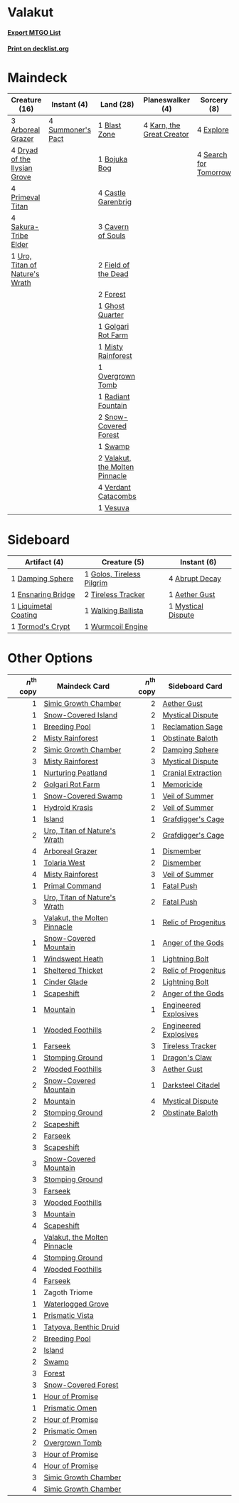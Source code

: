 # Valakut

#### [Export MTGO List](../collection/Valakut/Valakut.txt)
#### [Print on decklist.org](http://decklist.org/?deckmain=3%09Arboreal%20Grazer%0A1%09Blast%20Zone%0A1%09Bojuka%20Bog%0A4%09Castle%20Garenbrig%0A3%09Cavern%20of%20Souls%0A4%09Dryad%20of%20the%20Ilysian%20Grove%0A4%09Explore%0A2%09Field%20of%20the%20Dead%0A2%09Forest%0A1%09Ghost%20Quarter%0A1%09Golgari%20Rot%20Farm%0A4%09Karn,%20the%20Great%20Creator%0A1%09Misty%20Rainforest%0A1%09Overgrown%20Tomb%0A4%09Primeval%20Titan%0A1%09Radiant%20Fountain%0A4%09Sakura-Tribe%20Elder%0A4%09Search%20for%20Tomorrow%0A2%09Snow-Covered%20Forest%0A4%09Summoner's%20Pact%0A1%09Swamp%0A1%09Uro,%20Titan%20of%20Nature's%20Wrath%0A2%09Valakut,%20the%20Molten%20Pinnacle%0A4%09Verdant%20Catacombs%0A1%09Vesuva&deckside=4%09Abrupt%20Decay%0A1%09Aether%20Gust%0A1%09Damping%20Sphere%0A1%09Ensnaring%20Bridge%0A1%09Golos,%20Tireless%20Pilgrim%0A1%09Liquimetal%20Coating%0A1%09Mystical%20Dispute%0A2%09Tireless%20Tracker%0A1%09Tormod's%20Crypt%0A1%09Walking%20Ballista%0A1%09Wurmcoil%20Engine)
# Maindeck

|                                              Creature (16)                                              |                                        Instant (4)                                         |                                                Land (28)                                                |                                          Planeswalker (4)                                          |                                          Sorcery (8)                                           |
|---------------------------------------------------------------------------------------------------------|--------------------------------------------------------------------------------------------|---------------------------------------------------------------------------------------------------------|----------------------------------------------------------------------------------------------------|------------------------------------------------------------------------------------------------|
|3 [Arboreal Grazer](http://gatherer.wizards.com/Pages/Card/Details.aspx?multiverseid=461076)             |4 [Summoner's Pact](http://gatherer.wizards.com/Pages/Card/Details.aspx?multiverseid=442178)|1 [Blast Zone](http://gatherer.wizards.com/Pages/Card/Details.aspx?multiverseid=461171)                  |4 [Karn, the Great Creator](http://gatherer.wizards.com/Pages/Card/Details.aspx?multiverseid=460928)|4 [Explore](http://gatherer.wizards.com/Pages/Card/Details.aspx?multiverseid=451098)            |
|4 [Dryad of the Ilysian Grove](http://gatherer.wizards.com/Pages/Card/Details.aspx?multiverseid=476420)  |                                                                                            |1 [Bojuka Bog](http://gatherer.wizards.com/Pages/Card/Details.aspx?multiverseid=376269)                  |                                                                                                    |4 [Search for Tomorrow](http://gatherer.wizards.com/Pages/Card/Details.aspx?multiverseid=205408)|
|4 [Primeval Titan](http://gatherer.wizards.com/Pages/Card/Details.aspx?multiverseid=438749)              |                                                                                            |4 [Castle Garenbrig](http://gatherer.wizards.com/Pages/Card/Details.aspx?multiverseid=473202)            |                                                                                                    |                                                                                                |
|4 [Sakura-Tribe Elder](http://gatherer.wizards.com/Pages/Card/Details.aspx?multiverseid=220582)          |                                                                                            |3 [Cavern of Souls](http://gatherer.wizards.com/Pages/Card/Details.aspx?multiverseid=278058)             |                                                                                                    |                                                                                                |
|1 [Uro, Titan of Nature's Wrath](http://gatherer.wizards.com/Pages/Card/Details.aspx?multiverseid=476480)|                                                                                            |2 [Field of the Dead](http://gatherer.wizards.com/Pages/Card/Details.aspx?multiverseid=467001)           |                                                                                                    |                                                                                                |
|                                                                                                         |                                                                                            |2 [Forest](http://gatherer.wizards.com/Pages/Card/Details.aspx?multiverseid=439860)                      |                                                                                                    |                                                                                                |
|                                                                                                         |                                                                                            |1 [Ghost Quarter](http://gatherer.wizards.com/Pages/Card/Details.aspx?multiverseid=389534)               |                                                                                                    |                                                                                                |
|                                                                                                         |                                                                                            |1 [Golgari Rot Farm](http://gatherer.wizards.com/Pages/Card/Details.aspx?multiverseid=376353)            |                                                                                                    |                                                                                                |
|                                                                                                         |                                                                                            |1 [Misty Rainforest](http://gatherer.wizards.com/Pages/Card/Details.aspx?multiverseid=405102)            |                                                                                                    |                                                                                                |
|                                                                                                         |                                                                                            |1 [Overgrown Tomb](http://gatherer.wizards.com/Pages/Card/Details.aspx?multiverseid=405103)              |                                                                                                    |                                                                                                |
|                                                                                                         |                                                                                            |1 [Radiant Fountain](http://gatherer.wizards.com/Pages/Card/Details.aspx?multiverseid=438810)            |                                                                                                    |                                                                                                |
|                                                                                                         |                                                                                            |2 [Snow-Covered Forest](http://gatherer.wizards.com/Pages/Card/Details.aspx?multiverseid=121192)         |                                                                                                    |                                                                                                |
|                                                                                                         |                                                                                            |1 [Swamp](http://gatherer.wizards.com/Pages/Card/Details.aspx?multiverseid=439858)                       |                                                                                                    |                                                                                                |
|                                                                                                         |                                                                                            |2 [Valakut, the Molten Pinnacle](http://gatherer.wizards.com/Pages/Card/Details.aspx?multiverseid=190400)|                                                                                                    |                                                                                                |
|                                                                                                         |                                                                                            |4 [Verdant Catacombs](http://gatherer.wizards.com/Pages/Card/Details.aspx?multiverseid=405113)           |                                                                                                    |                                                                                                |
|                                                                                                         |                                                                                            |1 [Vesuva](http://gatherer.wizards.com/Pages/Card/Details.aspx?multiverseid=113543)                      |                                                                                                    |                                                                                                |


# Sideboard

|                                         Artifact (4)                                          |                                            Creature (5)                                            |                                         Instant (6)                                         |
|-----------------------------------------------------------------------------------------------|----------------------------------------------------------------------------------------------------|---------------------------------------------------------------------------------------------|
|1 [Damping Sphere](http://gatherer.wizards.com/Pages/Card/Details.aspx?multiverseid=443101)    |1 [Golos, Tireless Pilgrim](http://gatherer.wizards.com/Pages/Card/Details.aspx?multiverseid=466980)|4 [Abrupt Decay](http://gatherer.wizards.com/Pages/Card/Details.aspx?multiverseid=456061)    |
|1 [Ensnaring Bridge](http://gatherer.wizards.com/Pages/Card/Details.aspx?multiverseid=15866)   |2 [Tireless Tracker](http://gatherer.wizards.com/Pages/Card/Details.aspx?multiverseid=409997)       |1 [Aether Gust](http://gatherer.wizards.com/Pages/Card/Details.aspx?multiverseid=466796)     |
|1 [Liquimetal Coating](http://gatherer.wizards.com/Pages/Card/Details.aspx?multiverseid=389578)|1 [Walking Ballista](http://gatherer.wizards.com/Pages/Card/Details.aspx?multiverseid=423848)       |1 [Mystical Dispute](http://gatherer.wizards.com/Pages/Card/Details.aspx?multiverseid=473020)|
|1 [Tormod's Crypt](http://gatherer.wizards.com/Pages/Card/Details.aspx?multiverseid=389723)    |1 [Wurmcoil Engine](http://gatherer.wizards.com/Pages/Card/Details.aspx?multiverseid=389756)        |                                                                                             |


# Other Options

|*n*<sup>th</sup> copy|                                             Maindeck Card                                             |*n*<sup>th</sup> copy|                                        Sideboard Card                                         |
|--------------------:|-------------------------------------------------------------------------------------------------------|--------------------:|-----------------------------------------------------------------------------------------------|
|                    1|[Simic Growth Chamber](http://gatherer.wizards.com/Pages/Card/Details.aspx?multiverseid=405379)        |                    2|[Aether Gust](http://gatherer.wizards.com/Pages/Card/Details.aspx?multiverseid=466796)         |
|                    1|[Snow-Covered Island](http://gatherer.wizards.com/Pages/Card/Details.aspx?multiverseid=121130)         |                    2|[Mystical Dispute](http://gatherer.wizards.com/Pages/Card/Details.aspx?multiverseid=473020)    |
|                    1|[Breeding Pool](http://gatherer.wizards.com/Pages/Card/Details.aspx?multiverseid=97088)                |                    1|[Reclamation Sage](http://gatherer.wizards.com/Pages/Card/Details.aspx?multiverseid=389651)    |
|                    2|[Misty Rainforest](http://gatherer.wizards.com/Pages/Card/Details.aspx?multiverseid=405102)            |                    1|[Obstinate Baloth](http://gatherer.wizards.com/Pages/Card/Details.aspx?multiverseid=438745)    |
|                    2|[Simic Growth Chamber](http://gatherer.wizards.com/Pages/Card/Details.aspx?multiverseid=405379)        |                    2|[Damping Sphere](http://gatherer.wizards.com/Pages/Card/Details.aspx?multiverseid=443101)      |
|                    3|[Misty Rainforest](http://gatherer.wizards.com/Pages/Card/Details.aspx?multiverseid=405102)            |                    3|[Mystical Dispute](http://gatherer.wizards.com/Pages/Card/Details.aspx?multiverseid=473020)    |
|                    1|[Nurturing Peatland](http://gatherer.wizards.com/Pages/Card/Details.aspx?multiverseid=464192)          |                    1|[Cranial Extraction](http://gatherer.wizards.com/Pages/Card/Details.aspx?multiverseid=80281)   |
|                    2|[Golgari Rot Farm](http://gatherer.wizards.com/Pages/Card/Details.aspx?multiverseid=376353)            |                    1|[Memoricide](http://gatherer.wizards.com/Pages/Card/Details.aspx?multiverseid=215103)          |
|                    1|[Snow-Covered Swamp](http://gatherer.wizards.com/Pages/Card/Details.aspx?multiverseid=121256)          |                    1|[Veil of Summer](http://gatherer.wizards.com/Pages/Card/Details.aspx?multiverseid=466952)      |
|                    1|[Hydroid Krasis](http://gatherer.wizards.com/Pages/Card/Details.aspx?multiverseid=457327)              |                    2|[Veil of Summer](http://gatherer.wizards.com/Pages/Card/Details.aspx?multiverseid=466952)      |
|                    1|[Island](http://gatherer.wizards.com/Pages/Card/Details.aspx?multiverseid=439857)                      |                    1|[Grafdigger's Cage](http://gatherer.wizards.com/Pages/Card/Details.aspx?multiverseid=278452)   |
|                    2|[Uro, Titan of Nature's Wrath](http://gatherer.wizards.com/Pages/Card/Details.aspx?multiverseid=476480)|                    2|[Grafdigger's Cage](http://gatherer.wizards.com/Pages/Card/Details.aspx?multiverseid=278452)   |
|                    4|[Arboreal Grazer](http://gatherer.wizards.com/Pages/Card/Details.aspx?multiverseid=461076)             |                    1|[Dismember](http://gatherer.wizards.com/Pages/Card/Details.aspx?multiverseid=382182)           |
|                    1|[Tolaria West](http://gatherer.wizards.com/Pages/Card/Details.aspx?multiverseid=136047)                |                    2|[Dismember](http://gatherer.wizards.com/Pages/Card/Details.aspx?multiverseid=382182)           |
|                    4|[Misty Rainforest](http://gatherer.wizards.com/Pages/Card/Details.aspx?multiverseid=405102)            |                    3|[Veil of Summer](http://gatherer.wizards.com/Pages/Card/Details.aspx?multiverseid=466952)      |
|                    1|[Primal Command](http://gatherer.wizards.com/Pages/Card/Details.aspx?multiverseid=220571)              |                    1|[Fatal Push](http://gatherer.wizards.com/Pages/Card/Details.aspx?multiverseid=423724)          |
|                    3|[Uro, Titan of Nature's Wrath](http://gatherer.wizards.com/Pages/Card/Details.aspx?multiverseid=476480)|                    2|[Fatal Push](http://gatherer.wizards.com/Pages/Card/Details.aspx?multiverseid=423724)          |
|                    3|[Valakut, the Molten Pinnacle](http://gatherer.wizards.com/Pages/Card/Details.aspx?multiverseid=190400)|                    1|[Relic of Progenitus](http://gatherer.wizards.com/Pages/Card/Details.aspx?multiverseid=174824) |
|                    1|[Snow-Covered Mountain](http://gatherer.wizards.com/Pages/Card/Details.aspx?multiverseid=121233)       |                    1|[Anger of the Gods](http://gatherer.wizards.com/Pages/Card/Details.aspx?multiverseid=438682)   |
|                    1|[Windswept Heath](http://gatherer.wizards.com/Pages/Card/Details.aspx?multiverseid=405115)             |                    1|[Lightning Bolt](http://gatherer.wizards.com/Pages/Card/Details.aspx?multiverseid=806)         |
|                    1|[Sheltered Thicket](http://gatherer.wizards.com/Pages/Card/Details.aspx?multiverseid=426950)           |                    2|[Relic of Progenitus](http://gatherer.wizards.com/Pages/Card/Details.aspx?multiverseid=174824) |
|                    1|[Cinder Glade](http://gatherer.wizards.com/Pages/Card/Details.aspx?multiverseid=401841)                |                    2|[Lightning Bolt](http://gatherer.wizards.com/Pages/Card/Details.aspx?multiverseid=806)         |
|                    1|[Scapeshift](http://gatherer.wizards.com/Pages/Card/Details.aspx?multiverseid=447337)                  |                    2|[Anger of the Gods](http://gatherer.wizards.com/Pages/Card/Details.aspx?multiverseid=438682)   |
|                    1|[Mountain](http://gatherer.wizards.com/Pages/Card/Details.aspx?multiverseid=439859)                    |                    1|[Engineered Explosives](http://gatherer.wizards.com/Pages/Card/Details.aspx?multiverseid=50139)|
|                    1|[Wooded Foothills](http://gatherer.wizards.com/Pages/Card/Details.aspx?multiverseid=405116)            |                    2|[Engineered Explosives](http://gatherer.wizards.com/Pages/Card/Details.aspx?multiverseid=50139)|
|                    1|[Farseek](http://gatherer.wizards.com/Pages/Card/Details.aspx?multiverseid=420766)                     |                    3|[Tireless Tracker](http://gatherer.wizards.com/Pages/Card/Details.aspx?multiverseid=409997)    |
|                    1|[Stomping Ground](http://gatherer.wizards.com/Pages/Card/Details.aspx?multiverseid=405110)             |                    1|[Dragon's Claw](http://gatherer.wizards.com/Pages/Card/Details.aspx?multiverseid=129527)       |
|                    2|[Wooded Foothills](http://gatherer.wizards.com/Pages/Card/Details.aspx?multiverseid=405116)            |                    3|[Aether Gust](http://gatherer.wizards.com/Pages/Card/Details.aspx?multiverseid=466796)         |
|                    2|[Snow-Covered Mountain](http://gatherer.wizards.com/Pages/Card/Details.aspx?multiverseid=121233)       |                    1|[Darksteel Citadel](http://gatherer.wizards.com/Pages/Card/Details.aspx?multiverseid=389479)   |
|                    2|[Mountain](http://gatherer.wizards.com/Pages/Card/Details.aspx?multiverseid=439859)                    |                    4|[Mystical Dispute](http://gatherer.wizards.com/Pages/Card/Details.aspx?multiverseid=473020)    |
|                    2|[Stomping Ground](http://gatherer.wizards.com/Pages/Card/Details.aspx?multiverseid=405110)             |                    2|[Obstinate Baloth](http://gatherer.wizards.com/Pages/Card/Details.aspx?multiverseid=438745)    |
|                    2|[Scapeshift](http://gatherer.wizards.com/Pages/Card/Details.aspx?multiverseid=447337)                  |                     |                                                                                               |
|                    2|[Farseek](http://gatherer.wizards.com/Pages/Card/Details.aspx?multiverseid=420766)                     |                     |                                                                                               |
|                    3|[Scapeshift](http://gatherer.wizards.com/Pages/Card/Details.aspx?multiverseid=447337)                  |                     |                                                                                               |
|                    3|[Snow-Covered Mountain](http://gatherer.wizards.com/Pages/Card/Details.aspx?multiverseid=121233)       |                     |                                                                                               |
|                    3|[Stomping Ground](http://gatherer.wizards.com/Pages/Card/Details.aspx?multiverseid=405110)             |                     |                                                                                               |
|                    3|[Farseek](http://gatherer.wizards.com/Pages/Card/Details.aspx?multiverseid=420766)                     |                     |                                                                                               |
|                    3|[Wooded Foothills](http://gatherer.wizards.com/Pages/Card/Details.aspx?multiverseid=405116)            |                     |                                                                                               |
|                    3|[Mountain](http://gatherer.wizards.com/Pages/Card/Details.aspx?multiverseid=439859)                    |                     |                                                                                               |
|                    4|[Scapeshift](http://gatherer.wizards.com/Pages/Card/Details.aspx?multiverseid=447337)                  |                     |                                                                                               |
|                    4|[Valakut, the Molten Pinnacle](http://gatherer.wizards.com/Pages/Card/Details.aspx?multiverseid=190400)|                     |                                                                                               |
|                    4|[Stomping Ground](http://gatherer.wizards.com/Pages/Card/Details.aspx?multiverseid=405110)             |                     |                                                                                               |
|                    4|[Wooded Foothills](http://gatherer.wizards.com/Pages/Card/Details.aspx?multiverseid=405116)            |                     |                                                                                               |
|                    4|[Farseek](http://gatherer.wizards.com/Pages/Card/Details.aspx?multiverseid=420766)                     |                     |                                                                                               |
|                    1|Zagoth Triome                                                                                          |                     |                                                                                               |
|                    1|[Waterlogged Grove](http://gatherer.wizards.com/Pages/Card/Details.aspx?multiverseid=464198)           |                     |                                                                                               |
|                    1|[Prismatic Vista](http://gatherer.wizards.com/Pages/Card/Details.aspx?multiverseid=464193)             |                     |                                                                                               |
|                    1|[Tatyova, Benthic Druid](http://gatherer.wizards.com/Pages/Card/Details.aspx?multiverseid=443094)      |                     |                                                                                               |
|                    2|[Breeding Pool](http://gatherer.wizards.com/Pages/Card/Details.aspx?multiverseid=97088)                |                     |                                                                                               |
|                    2|[Island](http://gatherer.wizards.com/Pages/Card/Details.aspx?multiverseid=439857)                      |                     |                                                                                               |
|                    2|[Swamp](http://gatherer.wizards.com/Pages/Card/Details.aspx?multiverseid=439858)                       |                     |                                                                                               |
|                    3|[Forest](http://gatherer.wizards.com/Pages/Card/Details.aspx?multiverseid=439860)                      |                     |                                                                                               |
|                    3|[Snow-Covered Forest](http://gatherer.wizards.com/Pages/Card/Details.aspx?multiverseid=121192)         |                     |                                                                                               |
|                    1|[Hour of Promise](http://gatherer.wizards.com/Pages/Card/Details.aspx?multiverseid=430809)             |                     |                                                                                               |
|                    1|[Prismatic Omen](http://gatherer.wizards.com/Pages/Card/Details.aspx?multiverseid=151989)              |                     |                                                                                               |
|                    2|[Hour of Promise](http://gatherer.wizards.com/Pages/Card/Details.aspx?multiverseid=430809)             |                     |                                                                                               |
|                    2|[Prismatic Omen](http://gatherer.wizards.com/Pages/Card/Details.aspx?multiverseid=151989)              |                     |                                                                                               |
|                    2|[Overgrown Tomb](http://gatherer.wizards.com/Pages/Card/Details.aspx?multiverseid=405103)              |                     |                                                                                               |
|                    3|[Hour of Promise](http://gatherer.wizards.com/Pages/Card/Details.aspx?multiverseid=430809)             |                     |                                                                                               |
|                    4|[Hour of Promise](http://gatherer.wizards.com/Pages/Card/Details.aspx?multiverseid=430809)             |                     |                                                                                               |
|                    3|[Simic Growth Chamber](http://gatherer.wizards.com/Pages/Card/Details.aspx?multiverseid=405379)        |                     |                                                                                               |
|                    4|[Simic Growth Chamber](http://gatherer.wizards.com/Pages/Card/Details.aspx?multiverseid=405379)        |                     |                                                                                               |

